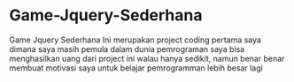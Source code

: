 # Game-Jquery-Sederhana
Game Jquery Sederhana
Ini merupakan project coding pertama saya
dimana saya masih pemula dalam dunia pemrograman
saya bisa menghasilkan uang dari project ini 
walau hanya sedikit, namun benar benar membuat
motivasi saya untuk belajar pemrogramman lebih besar lagi
